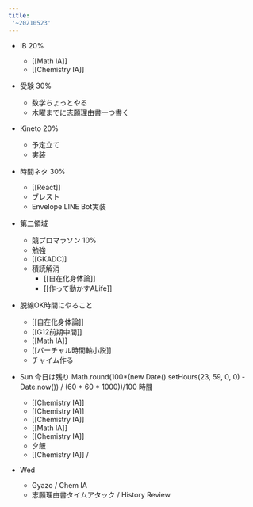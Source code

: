 ```yaml
---
title:
 '~20210523'
---
```


- IB 20%
    - [[Math IA]]
    - [[Chemistry IA]]
- 受験 30%
    - 数学ちょっとやる
    - 木曜までに志願理由書一つ書く
- Kineto 20%
    - 予定立て
    - 実装
- 時間ネタ 30%
    - [[React]]
    - ブレスト
    - Envelope LINE Bot実装
- 第二領域
    - 競プロマラソン 10%
    - 勉強
    - [[GKADC]]
    - 積読解消
        - [[自在化身体論]]
        - [[作って動かすALife]]

- 脱線OK時間にやること
    - [[自在化身体論]]
    - [[G12前期中間]]
    - [[Math IA]]
    - [[バーチャル時間軸小説]]
    - チャイム作る

- Sun 今日は残り Math.round(100*(new Date().setHours(23, 59, 0, 0) - Date.now()) / (60 * 60 * 1000))/100 時間
    - [[Chemistry IA]]
    - [[Chemistry IA]]
    - [[Chemistry IA]]
    - [[Math IA]]
    - [[Chemistry IA]]
    - 夕飯
    - [[Chemistry IA]] /

- Wed
    - Gyazo / Chem IA
    - 志願理由書タイムアタック / History Review

